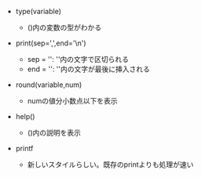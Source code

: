 * type(variable)
    * ()内の変数の型がわかる

* print(sep=',',end='\n')
    * sep = '': ''内の文字で区切られる
    * end = '': ''内の文字が最後に挿入される

* round(variable,num)
    * numの値分小数点以下を表示

* help()
    * ()内の説明を表示

* printf
    * 新しいスタイルらしい。既存のprintよりも処理が速い